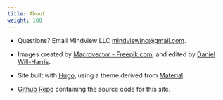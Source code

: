 ```yaml
---
title: About
weight: 100
---
```


- Questions? Email Mindview LLC <mindviewinc@gmail.com>.

- Images created by <a href="https://www.freepik.com/free-photos-vectors/background">Macrovector - Freepik.com</a>,
and edited by [Daniel Will-Harris](http://www.Will-Harris.com).

- Site built with
<a href="https://www.gohugo.io" target="_blank">Hugo</a>, using a theme derived from
<a href="http://github.com/digitalcraftsman/hugo-material-docs" target="_blank">Material</a>.

- <a href="http://github.com/EveryoneProgram/EveryoneProgram-hugo" target="_blank">Github Repo</a> containing the
source code for this site.
